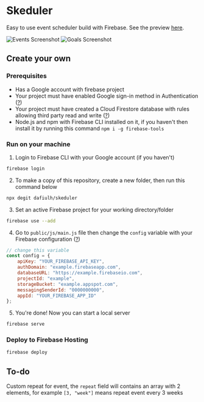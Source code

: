 # Skeduler
Easy to use event scheduler build with Firebase. See the preview [here](https://dap-skeduler.web.app/).

![Events Screenshot](https://i.imgur.com/9JohmaO.png)
![Goals Screenshot](https://i.imgur.com/Oj6dHCr.png)

## Create your own

### Prerequisites
- Has a Google account with firebase project
- Your project must have enabled Google sign-in method in Authentication ([?](https://i.imgur.com/7PhXLbz.png))
- Your project must have created a Cloud Firestore database with rules allowing third party read and write ([?](https://i.imgur.com/0hWAhMn.png))
- Node.js and npm with Firebase CLI installed on it, if you haven't then install it by running this command `npm i -g firebase-tools`

### Run on your machine
1. Login to Firebase CLI with your Google account (if you haven't)
```sh
firebase login
```
2. To make a copy of this repository, create a new folder, then run this command below
```sh
npx degit dafiulh/skeduler
```
3. Set an active Firebase project for your working directory/folder
```sh
firebase use --add
```
4. Go to `public/js/main.js` file then change the `config` variable with your Firebase configuration ([?](https://i.imgur.com/NTgG0Ap.jpg))
```javascript
// change this variable
const config = {
    apiKey: "YOUR_FIREBASE_API_KEY",
    authDomain: "example.firebaseapp.com",
    databaseURL: "https://example.firebaseio.com",
    projectId: "example",
    storageBucket: "example.appspot.com",
    messagingSenderId: "0000000000",
    appId: "YOUR_FIREBASE_APP_ID"
};
```
5. You're done! Now you can start a local server
```sh
firebase serve
```

### Deploy to Firebase Hosting
```sh
firebase deploy
```

## To-do

Custom repeat for event, the `repeat` field will contains an array with 2 elements, for example `[3, "week"]` means repeat event every 3 weeks
